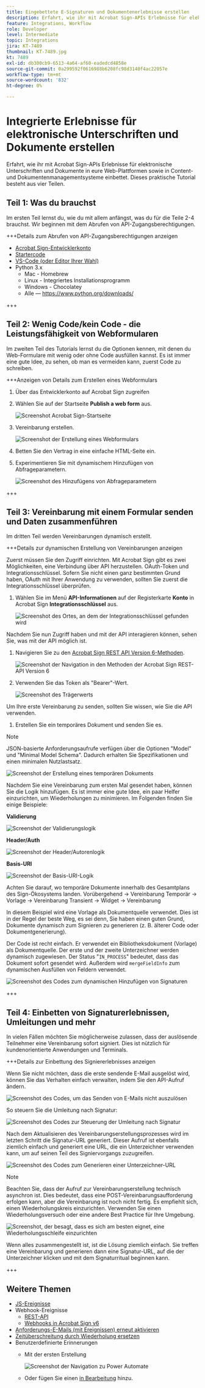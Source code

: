 ```yaml
---
title: Eingebettete E-Signaturen und Dokumentenerlebnisse erstellen
description: Erfahrt, wie ihr mit Acrobat Sign-APIs Erlebnisse für elektronische Unterschriften und Dokumente in eure Web-Plattformen sowie Content- und Dokumentenmanagementsysteme einbettet.
feature: Integrations, Workflow
role: Developer
level: Intermediate
topic: Integrations
jira: KT-7489
thumbnail: KT-7489.jpg
kt: 7489
exl-id: db300cb9-6513-4a64-af60-eadedcd4858e
source-git-commit: 0a299592f0616988b6208fc98d3140f4ac22057e
workflow-type: tm+mt
source-wordcount: '832'
ht-degree: 0%

---
```


# Integrierte Erlebnisse für elektronische Unterschriften und Dokumente erstellen

Erfahrt, wie ihr mit Acrobat Sign-APIs Erlebnisse für elektronische Unterschriften und Dokumente in eure Web-Plattformen sowie in Content- und Dokumentenmanagementsysteme einbettet. Dieses praktische Tutorial besteht aus vier Teilen.

## Teil 1: Was du brauchst

Im ersten Teil lernst du, wie du mit allem anfängst, was du für die Teile 2-4 brauchst. Wir beginnen mit dem Abrufen von API-Zugangsberechtigungen.

+++Details zum Abrufen von API-Zugangsberechtigungen anzeigen

* [Acrobat Sign-Entwicklerkonto](https://www.adobe.com/acrobat/business/developer-form.html)
* [Startercode](https://github.com/benvanderberg/adobe-sign-api-tutorial)
* [VS-Code (oder Editor Ihrer Wahl)](https://code.visualstudio.com)
* Python 3.x
   * Mac - Homebrew
   * Linux - Integriertes Installationsprogramm
   * Windows - Chocolatey
   * Alle — https://www.python.org/downloads/

+++

## Teil 2: Wenig Code/kein Code - die Leistungsfähigkeit von Webformularen

Im zweiten Teil des Tutorials lernst du die Optionen kennen, mit denen du Web-Formulare mit wenig oder ohne Code ausfüllen kannst. Es ist immer eine gute Idee, zu sehen, ob man es vermeiden kann, zuerst Code zu schreiben.

+++Anzeigen von Details zum Erstellen eines Webformulars

1. Über das Entwicklerkonto auf Acrobat Sign zugreifen

1. Wählen Sie auf der Startseite **Publish a web form** aus.

   ![Screenshot Acrobat Sign-Startseite](assets/embeddedesignature/embed_1.png)

1. Vereinbarung erstellen.

   ![Screenshot der Erstellung eines Webformulars](assets/embeddedesignature/embed_2.png)

1. Betten Sie den Vertrag in eine einfache HTML-Seite ein.

1. Experimentieren Sie mit dynamischem Hinzufügen von Abfrageparametern.

   ![Screenshot des Hinzufügens von Abfrageparametern](assets/embeddedesignature/embed_3.png)

+++

## Teil 3: Vereinbarung mit einem Formular senden und Daten zusammenführen

Im dritten Teil werden Vereinbarungen dynamisch erstellt.

+++Details zur dynamischen Erstellung von Vereinbarungen anzeigen

Zuerst müssen Sie den Zugriff einrichten. Mit Acrobat Sign gibt es zwei Möglichkeiten, eine Verbindung über API herzustellen. OAuth-Token und Integrationsschlüssel. Sofern Sie nicht einen ganz bestimmten Grund haben, OAuth mit Ihrer Anwendung zu verwenden, sollten Sie zuerst die Integrationsschlüssel überprüfen.

1. Wählen Sie im Menü **API-Informationen** auf der Registerkarte **Konto** in Acrobat Sign **Integrationsschlüssel** aus.

   ![Screenshot des Ortes, an dem der Integrationsschlüssel gefunden wird](assets/embeddedesignature/embed_4.png)

Nachdem Sie nun Zugriff haben und mit der API interagieren können, sehen Sie, was mit der API möglich ist.

1. Navigieren Sie zu den [Acrobat Sign REST API Version 6-Methoden](http://adobesign.com/public/docs/restapi/v6).

   ![Screenshot der Navigation in den Methoden der Acrobat Sign REST-API Version 6](assets/embeddedesignature/embed_5.png)

1. Verwenden Sie das Token als &quot;Bearer&quot;-Wert.

   ![Screenshot des Trägerwerts](assets/embeddedesignature/embed_6.png)

Um Ihre erste Vereinbarung zu senden, sollten Sie wissen, wie Sie die API verwenden.

1. Erstellen Sie ein temporäres Dokument und senden Sie es.

>[!NOTE]
>
>JSON-basierte Anforderungsaufrufe verfügen über die Optionen &quot;Model&quot; und &quot;Minimal Model Schema&quot;. Dadurch erhalten Sie Spezifikationen und einen minimalen Nutzlastsatz.

![Screenshot der Erstellung eines temporären Dokuments](assets/embeddedesignature/embed_7.png)

Nachdem Sie eine Vereinbarung zum ersten Mal gesendet haben, können Sie die Logik hinzufügen. Es ist immer eine gute Idee, ein paar Helfer einzurichten, um Wiederholungen zu minimieren. Im Folgenden finden Sie einige Beispiele:

**Validierung**

![Screenshot der Validierungslogik](assets/embeddedesignature/embed_8.png)

**Header/Auth**

![Screenshot der Header/Autorenlogik](assets/embeddedesignature/embed_9.png)

**Basis-URI**

![Screenshot der Basis-URI-Logik](assets/embeddedesignature/embed_10.png)

Achten Sie darauf, wo temporäre Dokumente innerhalb des Gesamtplans des Sign-Ökosystems landen.
Vorübergehend -> Vereinbarung
Temporär -> Vorlage -> Vereinbarung
Transient -> Widget -> Vereinbarung

In diesem Beispiel wird eine Vorlage als Dokumentquelle verwendet. Dies ist in der Regel der beste Weg, es sei denn, Sie haben einen guten Grund, Dokumente dynamisch zum Signieren zu generieren (z. B. älterer Code oder Dokumentgenerierung).

Der Code ist recht einfach. Er verwendet ein Bibliotheksdokument (Vorlage) als Dokumentquelle. Der erste und der zweite Unterzeichner werden dynamisch zugewiesen. Der Status &quot;`IN_PROCESS`&quot; bedeutet, dass das Dokument sofort gesendet wird. Außerdem wird `mergeFieldInfo` zum dynamischen Ausfüllen von Feldern verwendet.

![Screenshot des Codes zum dynamischen Hinzufügen von Signaturen](assets/embeddedesignature/embed_11.png)

+++

## Teil 4: Einbetten von Signaturerlebnissen, Umleitungen und mehr

In vielen Fällen möchten Sie möglicherweise zulassen, dass der auslösende Teilnehmer eine Vereinbarung sofort signiert. Dies ist nützlich für kundenorientierte Anwendungen und Terminals.

+++Details zur Einbettung des Signiererlebnisses anzeigen

Wenn Sie nicht möchten, dass die erste sendende E-Mail ausgelöst wird, können Sie das Verhalten einfach verwalten, indem Sie den API-Aufruf ändern.

![Screenshot des Codes, um das Senden von E-Mails nicht auszulösen](assets/embeddedesignature/embed_12.png)

So steuern Sie die Umleitung nach Signatur:

![Screenshot des Codes zur Steuerung der Umleitung nach Signatur](assets/embeddedesignature/embed_13.png)

Nach dem Aktualisieren des Vereinbarungserstellungsprozesses wird im letzten Schritt die Signatur-URL generiert. Dieser Aufruf ist ebenfalls ziemlich einfach und generiert eine URL, die ein Unterzeichner verwenden kann, um auf seinen Teil des Signiervorgangs zuzugreifen.

![Screenshot des Codes zum Generieren einer Unterzeichner-URL](assets/embeddedesignature/embed_14.png)

>[!NOTE]
>
>Beachten Sie, dass der Aufruf zur Vereinbarungserstellung technisch asynchron ist. Dies bedeutet, dass eine POST-Vereinbarungsaufforderung erfolgen kann, aber die Vereinbarung ist noch nicht fertig. Es empfiehlt sich, einen Wiederholungskreis einzurichten. Verwenden Sie einen Wiederholungsversuch oder eine andere Best Practice für Ihre Umgebung.

![Screenshot, der besagt, dass es sich am besten eignet, eine Wiederholungsschleife einzurichten](assets/embeddedesignature/embed_15.png)

Wenn alles zusammengestellt ist, ist die Lösung ziemlich einfach. Sie treffen eine Vereinbarung und generieren dann eine Signatur-URL, auf die der Unterzeichner klicken und mit dem Signaturritual beginnen kann.

+++

## Weitere Themen

* [JS-Ereignisse](https://www.adobe.io/apis/documentcloud/sign/docs.html#!adobedocs/adobe-sign/master/events.md)
* Webhook-Ereignisse
   * [REST-API](https://sign-acs.na1.echosign.com/public/docs/restapi/v6#!/webhooks/createWebhook)
   * [Webhooks in Acrobat Sign v6](https://www.adobe.io/apis/documentcloud/sign/docs.html#!adobedocs/adobe-sign/master/webhooks.md)
* [Anforderungs-E-Mails (mit Ereignissen) erneut aktivieren](https://sign-acs.na1.echosign.com/public/docs/restapi/v6#!/agreements/updateAgreement)
* [Zeitüberschreitung durch Wiederholung ersetzen](https://stackoverflow.com/questions/23267409/how-to-implement-retry-mechanism-into-python-requests-library)
* Benutzerdefinierte Erinnerungen
   * Mit der ersten Erstellung

     ![Screenshot der Navigation zu Power Automate](assets/embeddedesignature/embed_16.png)

   * Oder fügen Sie einen [in Bearbeitung](https://sign-acs.na1.echosign.com/public/docs/restapi/v6#!/agreements/createReminderOnParticipant) hinzu.
